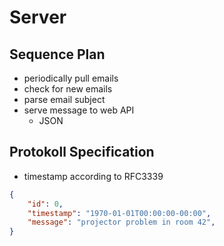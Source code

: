 # Server

## Sequence Plan

* periodically pull emails
* check for new emails
* parse email subject
* serve message to web API
  * JSON

## Protokoll Specification

* timestamp according to RFC3339

```json
{
    "id": 0,
    "timestamp": "1970-01-01T00:00:00-00:00",
    "message": "projector problem in room 42",
}
```
